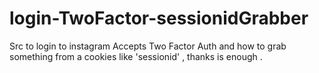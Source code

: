 # login-TwoFactor-sessionidGrabber
Src to login to instagram Accepts Two Factor Auth and how to grab something from a cookies like 'sessionid' , thanks is enough .

